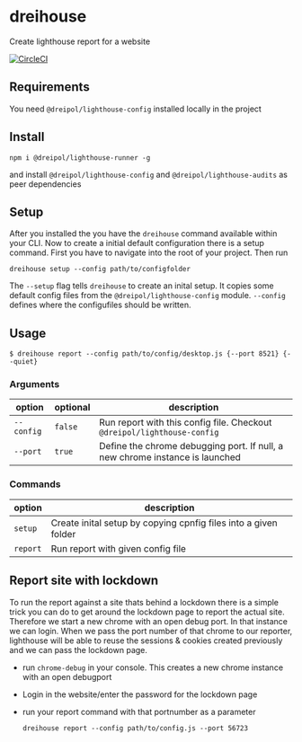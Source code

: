 # dreihouse
Create lighthouse report for a website

[![CircleCI](https://circleci.com/gh/dreipol/lighthouse-runner/tree/master.svg?style=svg&circle-token=4738b5c5cde8e66a056114378acb9e3732146a35)](https://circleci.com/gh/dreipol/lighthouse-runner/tree/master)

## Requirements
You need `@dreipol/lighthouse-config` installed locally in the project

## Install

    npm i @dreipol/lighthouse-runner -g

and install `@dreipol/lighthouse-config` and `@dreipol/lighthouse-audits` as peer dependencies 

## Setup
After you installed the you have the `dreihouse` command available within your CLI. Now to create a initial default configuration there is a setup command.
First you have to navigate into the root of your project.
Then run 

    dreihouse setup --config path/to/configfolder

The `--setup` flag tells `dreihouse` to create an inital setup. It copies some default config files from the `@dreipol/lighthouse-config` module.
`--config` defines where the configufiles should be written.

## Usage

    $ dreihouse report --config path/to/config/desktop.js {--port 8521} {--quiet}

### Arguments 
| option     | optional | description                                                                  |
| ---------- | -------- | ---------------------------------------------------------------------------- |
| `--config` | `false`  | Run report with this config file. Checkout `@dreipol/lighthouse-config`      |
| `--port`   | `true`   | Define the chrome debugging port. If null, a new chrome instance is launched |

### Commands 
| option   | description                                                     |
| -------- | --------------------------------------------------------------- |
| `setup`  | Create inital setup by copying cpnfig files into a given folder |
| `report` | Run report with given config file                               |

## Report site with lockdown
To run the report against a site thats behind a lockdown there is a simple trick 
you can do to get around the lockdown page to report the actual site.
Therefore we start a new chrome with an open debug port. In that instance we can login.
When we pass the port number of that chrome to our reporter, lighthouse will be able to reuse
the sessions & cookies created previously and we can pass the lockdown page.

- run `chrome-debug` in your console. This creates a new chrome instance with an open debugport
- Login in the website/enter the password for the lockdown page
- run your report command with that portnumber as a parameter
    
    `dreihouse report --config path/to/config.js --port 56723`
